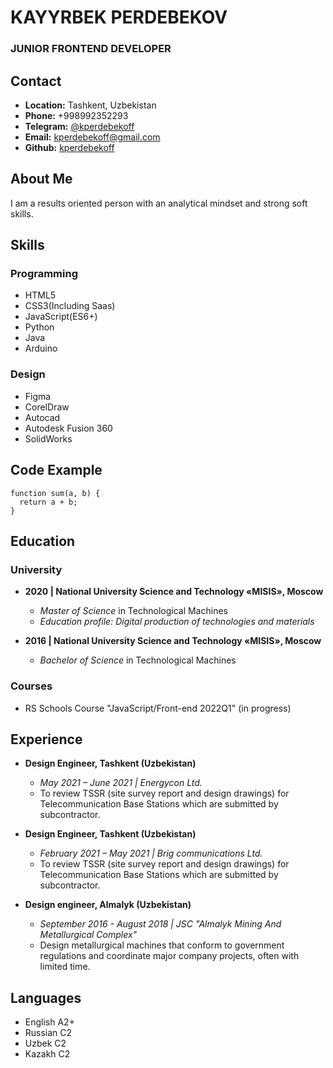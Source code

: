 # KAYYRBEK PERDEBEKOV

### JUNIOR FRONTEND DEVELOPER

## Contact

- **Location:** Tashkent, Uzbekistan
- **Phone:** +998992352293
- **Telegram:** [@kperdebekoff](https://t.me/kperdebekoff)
- **Email:** kperdebekoff@gmail.com
- **Github:** [kperdebekoff](https://t.me/kperdebekoff)

## About Me

I am a results oriented person with an analytical mindset and strong soft skills.

## Skills

### Programming

- HTML5
- CSS3(Including Saas)
- JavaScript(ES6+)
- Python
- Java
- Arduino

### Design

- Figma
- CorelDraw
- Autocad
- Autodesk Fusion 360
- SolidWorks

## Code Example

```
function sum(a, b) {
  return a + b;
}
```

## Education

### University

- **2020 | National University Science and Technology «MISIS», Moscow**

  - _Master of Science_ in Technological Machines
  - _Education profile: Digital production of technologies and materials_

- **2016 | National University Science and Technology «MISIS», Moscow**
  - _Bachelor of Science_ in Technological Machines

### Courses

- RS Schools Course "JavaScript/Front-end 2022Q1" (in progress)

## Experience

- **Design Engineer, Tashkent (Uzbekistan)**

  - _May 2021 – June 2021 | Energycon Ltd._
  - To review TSSR (site survey report and design drawings) for Telecommunication Base Stations which are submitted by subcontractor.

- **Design Engineer, Tashkent (Uzbekistan)**

  - _February 2021 – May 2021 | Brig communications Ltd._
  - To review TSSR (site survey report and design drawings) for Telecommunication Base Stations which are submitted by subcontractor.

- **Design engineer, Almalyk (Uzbekistan)**
  - _September 2016 - August 2018 | JSC "Almalyk Mining And Metallurgical Complex"_
  - Design metallurgical machines that conform to government regulations and coordinate major company projects, often with limited time.

## Languages

- English A2+
- Russian C2
- Uzbek C2
- Kazakh C2

